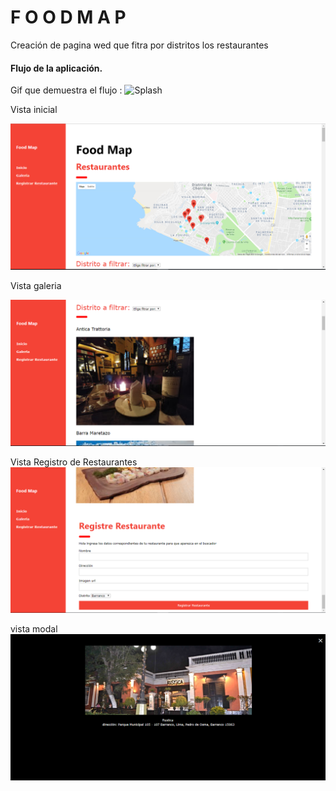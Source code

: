 #  F O O D M A P

Creación de pagina wed que fitra por distritos los restaurantes
 

#### Flujo de la aplicación.

Gif que demuestra el flujo :
![Splash](https://github.com/angelicanoriega/lim-2018-01-foodmap/blob/gh-pages/src/img-readme/flujo.gif)

Vista inicial

![muro](https://github.com/angelicanoriega/lim-2018-01-foodmap/blob/gh-pages/src/img-readme/muro-a.PNG)

Vista galeria

![muro2](https://github.com/angelicanoriega/lim-2018-01-foodmap/blob/gh-pages/src/img-readme/muro-b.PNG)

Vista Registro de Restaurantes
![muro3](https://github.com/angelicanoriega/lim-2018-01-foodmap/blob/gh-pages/src/img-readme/muro-c.PNG)

vista modal
![modal](https://github.com/angelicanoriega/lim-2018-01-foodmap/blob/gh-pages/src/img-readme/modal.PNG)
